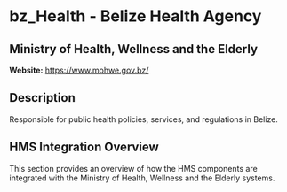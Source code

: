 # bz_Health - Belize Health Agency

## Ministry of Health, Wellness and the Elderly

**Website:** https://www.mohwe.gov.bz/

## Description

Responsible for public health policies, services, and regulations in Belize.

## HMS Integration Overview

This section provides an overview of how the HMS components are integrated with the Ministry of Health, Wellness and the Elderly systems.
